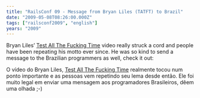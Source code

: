 ```yaml
---
title: "RailsConf 09 - Message from Bryan Liles (TATFT) to Brazil"
date: "2009-05-08T08:26:00.000Z"
tags: ["railsconf2009", "english"]
years: "2009"
---
```


<p></p>
<p></p>
<p>Bryan Liles’ <a href="https://rubyhoedown2008.confreaks.com/05-bryan-liles-lightning-talk-tatft-test-all-the-f-in-time.html">Test All The Fucking Time</a> video really struck a cord and people have been repeating his motto ever since. He was so kind to send a message to the Brazilian programmers as well, check it out:</p>
<div id="playernIobdTCeZPqh"></div>
<script type="text/javascript">
  jwplayer('playernIobdTCeZPqh').setup({
    file: 'https://s3.amazonaws.com/videos-akitaonrails/Akitaonrails-RailsConf2009MensagemDeBryanLilesParaBrasileiros335.flv',
    title: 'Mensagem de Bryan Liles',
    width: '100%',
    aspectratio: '4:3',
    fallback: 'false'
  });
</script>
<p>O vídeo do Bryan Liles, <a href="https://rubyhoedown2008.confreaks.com/05-bryan-liles-lightning-talk-tatft-test-all-the-f-in-time.html">Test All The Fucking Time</a> realmente tocou num ponto importante e as pessoas vem repetindo seu lema desde então. Ele foi muito legal em enviar uma mensagem aos programadores Brasileiros, dêem uma olhada ;-)</p>
<p></p>